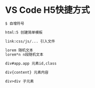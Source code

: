 # VS Code H5快捷方式

``` html
$ 自增符号 
```

``` html
html:5 创建简单模板
```

``` html
link:css/js/... 引入文件
```

``` html
lorem 随机文本
lorem*n n段随机文本
```

``` html
div#app.app 元素id,class
```

``` html
div{content} 元素内容
```

``` html
div>div 子元素
```
